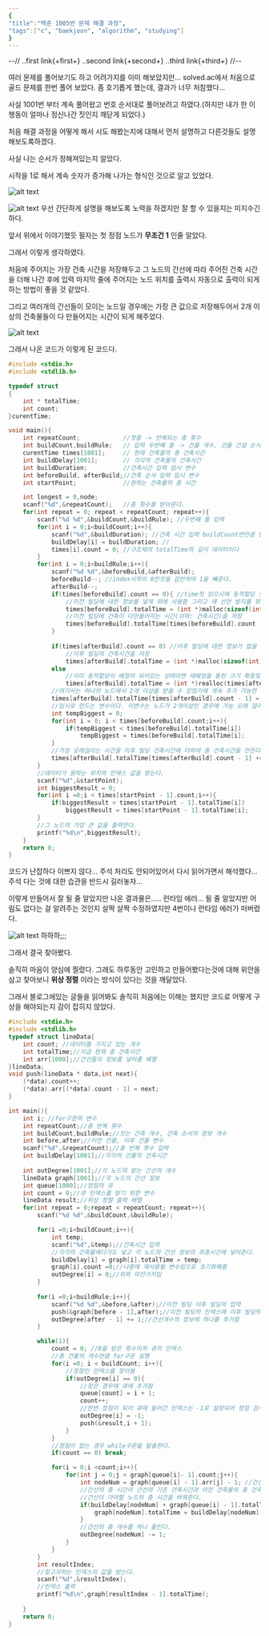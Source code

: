 ```yaml
---
{
"title":"백준 1005번 문제 해결 과정",
"tags":["c", "baekjoon", "algorithm", "studying"]
}
---
```



--//
..first link{+first+}
..second link{+second+}
..third link{+third+}
//--


여러 문제를 풀어보기도 하고 어려가지를 이미 해보았지만... solved.ac에서 처음으로 골드 문제를 한번 풀어 보았다. 좀 호기롭게 했는데, 결과가 너무 처참했다...

사실 1001번 부터 계속 풀어왔고 번호 순서대로 풀어보려고 하였다.(하지만 내가 한 이행동이 얼마나 정신나간 짓인지 깨닫게 되었다.)

처음 해결 과정을 어떻게 해서 시도 해봤는지에 대해서 먼저 설명하고 다른것들도 설명해보도록하겠다.

사실 나는 순서가 정해져있는지 알았다.

시작을 1로 해서 계속 숫자가 증가해 나가는 형식인 것으로 알고 있었다.

![alt text](https://github.com/dennis0324/blogPost/blob/main/data/pictures/baekjoon1005/image1.jpg?raw=true)

![alt text](https://github.com/dennis0324/blogPost/blob/main/data/pictures/baekjoon1005/image3.jpg?raw=true)
우선 간단하게 설명을 해보도록 노력을 하겠지만 잘 할 수 있을지는 미지수긴 하다.

앞서 위에서 이야기했듯 필자는 첫 정점 노드가 __무조건 1__ 인줄 알았다.

그래서 이렇게 생각하였다. 

처음에 주어지는 가장 건축 시간을 저장해두고 그 노드의 간선에 따라 주어진 건축 시간을 더해 나간 후에 입력 마지막 줄에 주어지는 노드 위치를 출력시 자동으로
출력이 되게 하는 방법이 좋을 것 같았다.

그리고 여러개의 간선들이 모이는 노드일 경우에는 가장 큰 값으로 저장해두어서 2개 이상의 건축물들이 다 만들어지는 시간이 되게 해주었다.

![alt text](https://github.com/dennis0324/blogPost/blob/main/data/pictures/baekjoon1005/image2.jpg?raw=true)

그래서 나온 코드가 이렇게 된 코드다.


```c
#include <stdio.h>
#include <stdlib.h>

typedef struct 
{
    int * totalTime;
    int count;
}curentTime;

void main(){
    int repeatCount;            //첫줄 -> 반복되는 총 횟수
    int buildCount,buildRule;   // 입력 두번째 줄 -> 건물 개수, 건물 건설 순서 개수
    curentTime times[1001];     // 현재 건축물의 총 건축시간
    int buildDelay[1001];       // 각각의 건축물의 건축시간
    int buildDuration;          //건축시간 입력 임시 변수
    int beforeBuild, afterBuild;//건축 순서 입력 임시 변수
    int startPoint;             //원하는 건축물의 총 시간

    int longest = 0,node; 
    scanf("%d",&repeatCount);   //총 횟수를 받아온다.
    for(int repeat = 0; repeat < repeatCount; repeat++){
        scanf("%d %d",&buildCount,&buildRule); //두번째 줄 입력
        for(int i = 0;i<buildCount;i++){
            scanf("%d",&buildDuration); //건축 시간 입력 buildCount번만큼 반복
            buildDelay[i] = buildDuration; //
            times[i].count = 0; //구조체의 totalTime의 길이 데이터이다
        }
        for(int i = 0;i<buildRule;i++){
            scanf("%d %d",&beforeBuild,&afterBuild);
            beforeBuild--; //index시작이 0인것을 감안하여 1을 뺴준다.
            afterBuild--;
            if(times[beforeBuild].count == 0){ //time첫 읽으시에 동적할당 첫 초기화
                //이전 빌딩에 대한 정보를 넣게 위에 사용함 그리고 재 선언 방지를 위해 count가 0일때만 실행
                times[beforeBuild].totalTime = (int *)malloc(sizeof(int)*(++times[beforeBuild].count));
                //이전 빌딩에 건축이 다만들어지는 시간(이하: 건축시간)을 저장
                times[beforeBuild].totalTime[times[beforeBuild].count - 1] = buildDelay[beforeBuild]; 
            }
            
            if(times[afterBuild].count == 0) //이후 빌딩에 대한 정보가 없을 경우(array count가 0일 경우)에 실행한다.
                //이후 빌딩의 건축시간을 저장
                times[afterBuild].totalTime = (int *)malloc(sizeof(int)*(++times[afterBuild].count)); 
            else
                //이미 동적할당이 배정이 되어있는 상태라면 재배정을 통한 크기 확충및 데이터 저장
                times[afterBuild].totalTime = (int *)realloc(times[afterBuild].totalTime,sizeof(int)*(++times[afterBuild].count)); 
            //여기서는 하나의 노드에서 2개 이상을 받을 수 있었기에 계속 추가 가능한 형태로 만들어 주었다.
            times[afterBuild].totalTime[times[afterBuild].count - 1] = buildDelay[afterBuild];
            //임시로 만드는 변수이다. 이변수는 노드가 2개이상인 경우에 가능 오래 걸리는 시간을 저장한다.
            int tempBiggest = 0; 
            for(int i = 0; i < times[beforeBuild].count;i++){
                if(tempBiggest < times[beforeBuild].totalTime[i])
                    tempBiggest = times[beforeBuild].totalTime[i];
            }
            //가장 오래걸리는 시간을 이후 빌딩 건축시간에 더하여 총 건축시간을 만든다.
            times[afterBuild].totalTime[times[afterBuild].count - 1] += tempBiggest;
        }
        //데이터가 원하는 위치의 인덱스 값을 받는다.
        scanf("%d",&startPoint);
        int biggestResult = 0;
        for(int i =0;i < times[startPoint - 1].count;i++){
            if(biggestResult < times[startPoint - 1].totalTime[i])
                biggestResult = times[startPoint - 1].totalTime[i];
        }
        //그 노드의 가장 큰 값을 출력한다.
        printf("%d\n",biggestResult);
    }
    return 0;
}
```

코드가 난잡하다 이쁘지 않다... 주석 처리도 안되어있어서 다시 읽어가면서 해석했다... 주석 다는 것에 대한 습관을 반드시 길러놓자...

이렇게 만들어서 잘 될 줄 알았지만 나온 결과물은..... 런타임 에러... 될 줄 알았지만 어림도 없다는 걸 알려주는 것인지 살짝 살짝 수정하였지만 4번이나 런타임 에러가 떠버렸다.

![alt text](https://github.com/dennis0324/blogPost/blob/main/data/pictures/baekjoon1005/image4.png?raw=true)
하하하;;;

그래서 결국 찾아봤다.

솔직히 마음이 양심에 찔렸다. 그래도 하루동안 고민하고 만들어봤다는것에 대해 위안을 삼고 찾아보니 **위상 정렬** 이라는 방식이 있다는 것을 깨달았다. 

그래서 블로그에있는 글들을 읽어봐도 솔직히 처음에는 이해는 했지만 코드로 어떻게 구상을 해야되는지 감이 잡히지 않았다.


```c
#include <stdio.h>
#include <stdlib.h>
typedef struct lineData{
    int count; //데이터를 가지고 있는 개수
    int totalTime;//지금 현재 총 건축시간
    int arr[1000];//간선들의 정보를 넣어줄 배열
}lineData;
void push(lineData * data,int next){
    (*data).count++;
    (*data).arr[(*data).count - 1] = next;
}

int main(){
    int i; //for구문의 변수
    int repeatCount;//총 반복 횟수
    int buildCount,buildRule;//짓는 건축 개수, 건축 순서의 정보 개수
    int before,after;//이전 건물, 이후 건물 변수
    scanf("%d",&repeatCount);//총 반복 횟수 입력
    int buildDelay[1001];//각각의 건물의 건축시간
    
    int outDegree[1001];//각 노드의 받는 간선의 개수
    lineData graph[1001];//각 노드의 간선 정보
    int queue[1000];//정점의 큐
    int count = 0;//큐 인덱스를 받기 위한 변수
    lineData result;//위상 정렬 출력 배열
    for(int repeat = 0;repeat < repeatCount; repeat++){
        scanf("%d %d",&buildCount,&buildRule);

        for(i =0;i<buildCount;i++){
            int temp; 
            scanf("%d",&temp);//건축시간 입력
            //각각의 건축물에다가도 넣고 각 노드의 간선 정보의 최종시간에 넣어준다.
            buildDelay[i] = graph[i].totalTime = temp;
            graph[i].count =0;//나중에 재사용될 변수임으로 초기화해줌
            outDegree[i] = 0;//위와 마찬가지임
        }
            
        for(i =0;i<buildRule;i++){
            scanf("%d %d",&before,&after);//이전 빌딩 이후 빌딩의 입력
            push(&graph[before - 1],after);//이전 빌딩의 인덱스에 이후 빌딩의 숫자를 넣어줌
            outDegree[after - 1] += 1;//간선개수의 정보에 하나를 추가함
        }

        while(1){
            count = 0; //0을 받은 횟수이자 큐의 인덱스
            //총 건물의 개수만큼 for구문 실행
            for(i =0; i < buildCount; i++){
                //정점인 인덱스를 찾아봄
                if(outDegree[i] == 0){
                    //찾은 경우에 큐에 추가함
                    queue[count] = i + 1;
                    count++;
                    //한번 정점이 되어 큐에 들어간 인덱스는 -1로 설정되어 정점 검사시에 확인되지 않도록 한다.
                    outDegree[i] = -1;
                    push(&result,i + 1);
                }
            }
            //정점이 없는 경우 while구문을 탈출한다.
            if(count == 0) break;

            for(i = 0;i <count;i++){
                for(int j = 0;j < graph[queue[i]- 1].count;j++){
                    int nodeNum = graph[queue[i] - 1].arr[j] - 1; //간선이 가야할 노드의 숫자
                    //간선의 총 시간이 간선의 기존 건축시간과 이전 건축물의 총 건축시간의 합보다 작을 경우
                    //간선이 가야할 노드의 총 시간을 바꿔준다.
                    if(buildDelay[nodeNum] + graph[queue[i] - 1].totalTime > graph[nodeNum].totalTime){
                        graph[nodeNum].totalTime = buildDelay[nodeNum] + graph[queue[i] - 1].totalTime;
                    }
                    //간선의 총 개수를 하나 줄인다.
                    outDegree[nodeNum] -= 1;
                }
            }
        }
        int resultIndex;
        //찾고자하는 인덱스의 값을 받는다.
        scanf("%d",&resultIndex);
        //인덱스 출력
        printf("%d\n",graph[resultIndex - 1].totalTime);
        
    }
    return 0;
}
```


